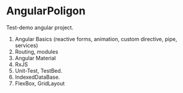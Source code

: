 # AngularPoligon

Test-demo angular project.

1. Angular Basics (reactive forms,
 animation, custom directive, pipe, services)
1. Routing, modules
2. Angular Material
3. RxJS
5. Unit-Test, TestBed.
88. IndexedDataBase.
99. FlexBox, GridLayout 
